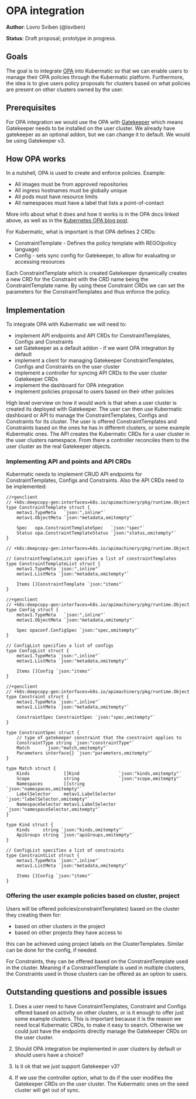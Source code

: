 # OPA integration

**Author**: Lovro Sviben (@lsviben)

**Status**: Draft proposal; prototype in progress.

## Goals

The goal is to integrate [OPA](https://www.openpolicyagent.org/) into Kubermatic so that we can enable users to
manage their OPA policies through the Kubermatic platform. Furthermore, the idea is to give users policy proposals 
for clusters based on what policies are present on other clusters owned by the user.

## Prerequisites

For OPA integration we would use the OPA with [Gatekeeper](https://github.com/open-policy-agent/gatekeeper) which means Gatekeeper needs to be installed on the user cluster.
We already have gatekeeper as an optional addon, but we can change it to default. We would be using Gatekeeper v3.

## How OPA works

In a nutshell, OPA is used to create and enforce policies. Example:

- All images must be from approved repositories
- All ingress hostnames must be globally unique
- All pods must have resource limits
- All namespaces must have a label that lists a point-of-contact

More info about what it does and how it works is in the OPA docs linked above, as well as in the
 [Kubernetes OPA blog post](https://kubernetes.io/blog/2019/08/06/opa-gatekeeper-policy-and-governance-for-kubernetes/).
 
For Kubermatic, what is important is that OPA defines 2 CRDs:
- ConstraintTemplate - Defines the policy template with REGO(policy language)
- Config - sets sync config for Gatekeeper, to allow for evaluating or accessing resources

Each ConstraintTemplate which is created Gatekeeper dynamically creates a new CRD for the Constraint with the CRD name being the ConstraintTemplate name.
By using these Constraint CRDs we can set the parameters for the ConstraintTemplates and thus enforce the policy.

## Implementation

To integrate OPA with Kubermatic we will need to:
- implement API endpoints and API CRDs for ConstraintTemplates, Configs and Constraints
- set Gatekeeper as a default addon - if we want OPA integration by default
- implement a client for managing Gatekeeper ConstraintTemplates, Configs and Constraints on the user cluster
- implement a controller for syncing API CRDs to the user cluster Gatekeeper CRDs
- implement the dashboard for OPA integration
- implement policies proposal to users based on their other policies

High level overview on how it would work is that when a user cluster is created its deployed with Gatekeeper. The user can then
use Kubermatic dashboard or API to manage the ConstraintTemplates, Configs and Constraints for its cluster. The user is offered 
ConstraintTemplates and Constraints based on the ones he has in different clusters, or some example Kubermatic ones.
The API creates the Kubermatic CRDs for a user cluster in the user clusters namespace. From there a controller reconciles them
 to the user cluster as the real Gatekeeper objects.

### Implementing API and points and API CRDs

Kubermatic needs to implement CRUD API endpoints for ConstraintTemplates, Configs and Constraints. Also 
the API CRDs need to be implemented:

```
//+genclient
// +k8s:deepcopy-gen:interfaces=k8s.io/apimachinery/pkg/runtime.Object
type ConstraintTemplate struct {
	metav1.TypeMeta   `json:",inline"`
	metav1.ObjectMeta `json:"metadata,omitempty"`

	Spec   opa.ConstraintTemplateSpec   `json:"spec"`
	Status opa.ConstraintTemplateStatus `json:"status,omitempty"`
}

// +k8s:deepcopy-gen:interfaces=k8s.io/apimachinery/pkg/runtime.Object

// ConstraintTemplateList specifies a list of constraintTemplates
type ConstraintTemplateList struct {
	metav1.TypeMeta `json:",inline"`
	metav1.ListMeta `json:"metadata,omitempty"`

	Items []ConstraintTemplate `json:"items"`
}

//+genclient
// +k8s:deepcopy-gen:interfaces=k8s.io/apimachinery/pkg/runtime.Object
type Config struct {
	metav1.TypeMeta   `json:",inline"`
	metav1.ObjectMeta `json:"metadata,omitempty"`

	Spec opaconf.ConfigSpec `json:"spec,omitempty"`
}

// ConfigList specifies a list of configs
type ConfigList struct {
	metav1.TypeMeta `json:",inline"`
	metav1.ListMeta `json:"metadata,omitempty"`

	Items []Config `json:"items"`
}

//+genclient
// +k8s:deepcopy-gen:interfaces=k8s.io/apimachinery/pkg/runtime.Object
type Constraint struct {
	metav1.TypeMeta `json:",inline"`
	metav1.ListMeta `json:"metadata,omitempty"`

	ConstraintSpec ConstraintSpec `json:"spec,omitempty"`
}

type ConstraintSpec struct {
	// type of gatekeeper constraint that the constraint applies to
	ConstraintType string `json:"constraintType"`
	Match      `json:"match,omitempty"`
	Parameters interface{} `json:"parameters,omitempty"`
}

type Match struct {
	Kinds             []Kind               `json:"kinds,omitempty"`
	Scope             string               `json:"scope,omitempty"`
	Namespaces        []string             `json:"namespaces,omitempty"`
	LabelSelector     metav1.LabelSelector `json:"labelSelector,omitempty"`
	NamespaceSelector metav1.LabelSelector `json:"namespaceSelector,omitempty"`
}

type Kind struct {
	Kinds     string `json:"kinds,omitempty"`
	ApiGroups string `json:"apiGroups,omitempty"`
}

// ConfigList specifies a list of constraints
type ConstraintList struct {
	metav1.TypeMeta `json:",inline"`
	metav1.ListMeta `json:"metadata,omitempty"`

	Items []Config `json:"items"`
}

```

### Offering the user example policies based on cluster, project

Users will be offered policies(constraintTemplates) based on the cluster they creating them for:
- based on other clusters in the project
- based on other projects they have access to

this can be achieved using project labels on the ClusterTemplates. Similar can be done for the config, if needed.

For Constraints, they can be offered based on the ConstraintTemplate used in the cluster. Meaning if a ConstraintTemplate is used in multiple clusters,
the Constraints used in those clusters can be offered as an option to users.

## Outstanding questions and possible issues

1. Does a user need to have ConstraintTemplates, Constraint and Configs offered based on activity on other clusters,
or is it enough to offer just some example clusters. This is important because it is the reason we need local Kubermatic CRDs, to make it easy to search. 
Otherwise we could just have the endpoints directly manage the Gatekeeper CRDs on the user cluster.

2. Should OPA integration be implemented in user clusters by default or should users have a choice?

3. Is it ok that we just support Gatekeeper v3?

4. If we use the controller option, what to do if the user modifies the Gatekeeper CRDs on the user cluster. The Kubermatic ones on the seed cluster will get out of sync.





